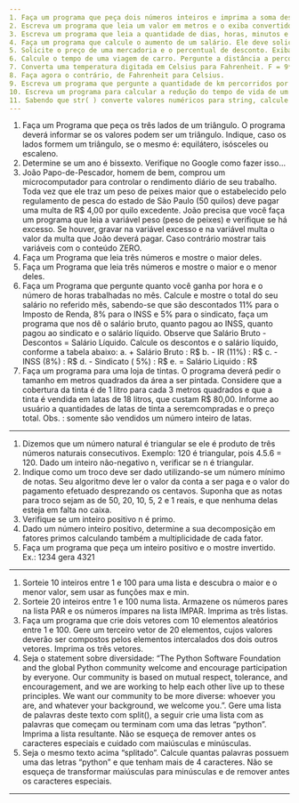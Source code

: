 ```yaml
---
1. Faça um programa que peça dois números inteiros e imprima a soma desses dois números
2. Escreva um programa que leia um valor em metros e o exiba convertido em milímetros
3. Escreva um programa que leia a quantidade de dias, horas, minutos e segundos do usuário. Calcule o total em segundos.
4. Faça um programa que calcule o aumento de um salário. Ele deve solicitar o valor do salário e a porcentagem do aumento. Exiba o valor do aumento e do novo salário.
5. Solicite o preço de uma mercadoria e o percentual de desconto. Exiba o valor do desconto e o preço a pagar.
6. Calcule o tempo de uma viagem de carro. Pergunte a distância a percorrer e a velocidade média esperada para a viagem.
7. Converta uma temperatura digitada em Celsius para Fahrenheit. F = 9*C/5 + 32
8. Faça agora o contrário, de Fahrenheit para Celsius.
9. Escreva um programa que pergunte a quantidade de km percorridos por um carro alugado pelousuário, assim como a quantidade de dias pelos quais o carro foi alugado. Calcule o preço a pagar, sabendo que o carro custa R$ 60,00 por dia e R$ 0,15 por km rodado.
10. Escreva um programa para calcular a redução do tempo de vida de um fumante. Pergunte a quantidade de cigarros fumados por dia e quantos anos ele já fumou. Considere que um fumante perde 10 minutos de vida a cada cigarro, calcule quantos dias de vida um fumante perderá. Exiba o total de dias.
11. Sabendo que str( ) converte valores numéricos para string, calcule quantos dígitos há em 2 elevado a um milhão.
---
```

1. Faça um Programa que peça os três lados de um triângulo. O programa deverá informar se os valores podem ser um triângulo. Indique, caso os lados formem um triângulo, se o mesmo é: equilátero, isósceles ou escaleno.
2. Determine se um ano é bissexto. Verifique no Google como fazer isso...
3. João Papo-de-Pescador, homem de bem, comprou um microcomputador para controlar o rendimento diário de seu trabalho. Toda vez que ele traz um peso de peixes maior que o estabelecido pelo regulamento de pesca do estado de São Paulo (50 quilos) deve pagar uma multa de R$ 4,00 por quilo excedente. João precisa que você faça um programa que leia a variável peso (peso de peixes) e verifique se há excesso. Se houver, gravar na variável excesso e na variável multa o valor da multa que João deverá pagar. Caso contrário mostrar tais variáveis com o conteúdo ZERO.
4. Faça um Programa que leia três números e mostre o maior deles.
5. Faça um Programa que leia três números e mostre o maior e o menor deles.
6. Faça um Programa que pergunte quanto você ganha por hora e o número de horas trabalhadas no mês. Calcule e mostre o total do seu salário no referido mês, sabendo-se que são descontados 11% para o Imposto de Renda, 8% para o INSS e 5% para o sindicato, faça um programa que nos dê o salário bruto, quanto pagou ao INSS, quanto pagou ao sindicato e o salário líquido. Observe que Salário Bruto - Descontos = Salário Líquido. Calcule os descontos e o salário líquido, conforme a tabela abaixo:
a. + Salário Bruto : R$
b. - IR (11%) : R$
c. - INSS (8%) : R$
d. - Sindicato ( 5%) : R$
e. = Salário Liquido : R$
7. Faça um programa para uma loja de tintas. O programa deverá pedir o tamanho em metros quadrados da área a ser pintada. Considere que a cobertura da tinta é de 1 litro para cada 3 metros quadrados e que a tinta é vendida em latas de 18 litros, que custam R$ 80,00. Informe ao usuário a quantidades de latas de tinta a seremcompradas e o preço total. Obs. : somente são vendidos um número inteiro de latas.
---
1. Dizemos que um número natural é triangular se ele é produto de três números naturais consecutivos. Exemplo: 120 é triangular, pois 4.5.6 = 120. Dado um inteiro não-negativo n, verificar se n é triangular.
2. Indique como um troco deve ser dado utilizando-se um número mínimo de notas. Seu algoritmo deve ler o valor da conta a ser paga e o valor do pagamento efetuado desprezando os centavos. Suponha que as notas para troco sejam as de 50, 20, 10, 5, 2 e 1 reais, e que nenhuma delas esteja em falta no caixa.
3. Verifique se um inteiro positivo n é primo.
4. Dado um número inteiro positivo, determine a sua decomposição em fatores primos calculando também a multiplicidade de cada fator.
5. Faça um programa que peça um inteiro positivo e o mostre invertido. Ex.: 1234 gera 4321
---
1. Sorteie 10 inteiros entre 1 e 100 para uma lista e descubra o maior e o menor valor, sem usar as funções max e min.
2. Sorteie 20 inteiros entre 1 e 100 numa lista. Armazene os números pares na lista PAR e os números ímpares na lista IMPAR. Imprima as três listas.
3. Faça um programa que crie dois vetores com 10 elementos aleatórios entre 1 e 100. Gere um terceiro vetor de 20 elementos, cujos valores deverão ser compostos pelos elementos intercalados dos dois outros vetores. Imprima os três vetores.
4. Seja o statement sobre diversidade: “The Python Software Foundation and the global Python community welcome and encourage participation by everyone. Our community is based on mutual respect, tolerance, and encouragement, and we are working to help each other live up to these principles. We want our community to be more diverse: whoever you are, and whatever your background, we welcome you.”. Gere uma lista de palavras deste texto com split(), a seguir crie uma lista com as palavras que começam ou terminam com uma das letras “python”. Imprima a lista resultante. Não se esqueça de remover antes os caracteres especiais e cuidado com maiúsculas e minúsculas.
5. Seja o mesmo texto acima “splitado”. Calcule quantas palavras possuem uma das letras “python” e que tenham mais de 4 caracteres. Não se esqueça de transformar maiúsculas para minúsculas e de remover antes os caracteres especiais.
---
